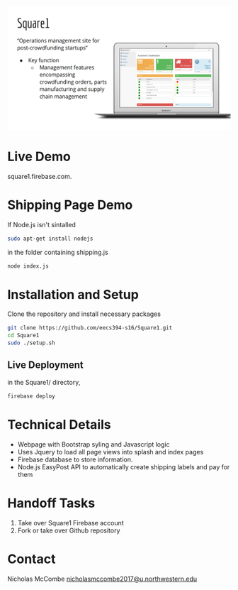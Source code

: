 ![alt tag](https://raw.githubusercontent.com/eecs394-s16/Square1/master/readme/title.png)
# Live Demo
square1.firebase.com.
# Shipping Page Demo
If Node.js isn't sintalled
```sh
sudo apt-get install nodejs
```
in the folder containing shipping.js
```sh
node index.js
```
# Installation and Setup
Clone the repository and install necessary packages
```sh
git clone https://github.com/eecs394-s16/Square1.git
cd Square1
sudo ./setup.sh
```
## Live Deployment 
in the Square1/ directory,
```sh
firebase deploy
```
# Technical Details
 - Webpage with Bootstrap syling and Javascript logic
 - Uses Jquery to load all page views into splash and index pages
 - Firebase database to store information. 
 - Node.js EasyPost API to automatically create shipping labels and pay for them
# Handoff Tasks
1. Take over Square1 Firebase account
2. Fork or take over Github repository
# Contact
Nicholas McCombe
nicholasmccombe2017@u.northwestern.edu 

